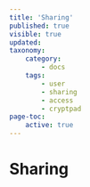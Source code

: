 ```yaml
---
title: 'Sharing'
published: true
visible: true
updated:
taxonomy:
    category:
        - docs
    tags:
        - user
        - sharing
        - access
        - cryptpad
page-toc:
    active: true
---
```


# Sharing
